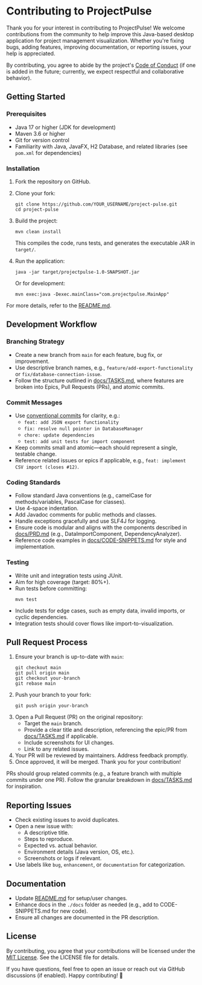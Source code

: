 # Contributing to ProjectPulse

Thank you for your interest in contributing to ProjectPulse! We welcome contributions from the community to help improve this Java-based desktop application for project management visualization. Whether you're fixing bugs, adding features, improving documentation, or reporting issues, your help is appreciated.

By contributing, you agree to abide by the project's [Code of Conduct](#code-of-conduct) (if one is added in the future; currently, we expect respectful and collaborative behavior).

## Getting Started

### Prerequisites
- Java 17 or higher (JDK for development)
- Maven 3.6 or higher
- Git for version control
- Familiarity with Java, JavaFX, H2 Database, and related libraries (see `pom.xml` for dependencies)

### Installation
1. Fork the repository on GitHub.
2. Clone your fork:
   ```
   git clone https://github.com/YOUR_USERNAME/project-pulse.git
   cd project-pulse
   ```
3. Build the project:
   ```
   mvn clean install
   ```
   This compiles the code, runs tests, and generates the executable JAR in `target/`.

4. Run the application:
   ```
   java -jar target/projectpulse-1.0-SNAPSHOT.jar
   ```
   Or for development:
   ```
   mvn exec:java -Dexec.mainClass="com.projectpulse.MainApp"
   ```

For more details, refer to the [README.md](./README.md#setup-instructions).

## Development Workflow

### Branching Strategy
- Create a new branch from `main` for each feature, bug fix, or improvement.
- Use descriptive branch names, e.g., `feature/add-export-functionality` or `fix/database-connection-issue`.
- Follow the structure outlined in [docs/TASKS.md](./docs/TASKS.md), where features are broken into Epics, Pull Requests (PRs), and atomic commits.

### Commit Messages
- Use [conventional commits](https://www.conventionalcommits.org/en/v1.0.0/) for clarity, e.g.:
  - `feat: add JSON export functionality`
  - `fix: resolve null pointer in DatabaseManager`
  - `chore: update dependencies`
  - `test: add unit tests for import component`
- Keep commits small and atomic—each should represent a single, testable change.
- Reference related issues or epics if applicable, e.g., `feat: implement CSV import (closes #12)`.

### Coding Standards
- Follow standard Java conventions (e.g., camelCase for methods/variables, PascalCase for classes).
- Use 4-space indentation.
- Add Javadoc comments for public methods and classes.
- Handle exceptions gracefully and use SLF4J for logging.
- Ensure code is modular and aligns with the components described in [docs/PRD.md](./docs/PRD.md) (e.g., DataImportComponent, DependencyAnalyzer).
- Reference code examples in [docs/CODE-SNIPPETS.md](./docs/CODE-SNIPPETS.md) for style and implementation.

### Testing
- Write unit and integration tests using JUnit.
- Aim for high coverage (target: 80%+).
- Run tests before committing:
  ```
  mvn test
  ```
- Include tests for edge cases, such as empty data, invalid imports, or cyclic dependencies.
- Integration tests should cover flows like import-to-visualization.

## Pull Request Process
1. Ensure your branch is up-to-date with `main`:
   ```
   git checkout main
   git pull origin main
   git checkout your-branch
   git rebase main
   ```
2. Push your branch to your fork:
   ```
   git push origin your-branch
   ```
3. Open a Pull Request (PR) on the original repository:
   - Target the `main` branch.
   - Provide a clear title and description, referencing the epic/PR from [docs/TASKS.md](./docs/TASKS.md) if applicable.
   - Include screenshots for UI changes.
   - Link to any related issues.
4. Your PR will be reviewed by maintainers. Address feedback promptly.
5. Once approved, it will be merged. Thank you for your contribution!

PRs should group related commits (e.g., a feature branch with multiple commits under one PR). Follow the granular breakdown in [docs/TASKS.md](./docs/TASKS.md) for inspiration.

## Reporting Issues
- Check existing issues to avoid duplicates.
- Open a new issue with:
  - A descriptive title.
  - Steps to reproduce.
  - Expected vs. actual behavior.
  - Environment details (Java version, OS, etc.).
  - Screenshots or logs if relevant.
- Use labels like `bug`, `enhancement`, or `documentation` for categorization.

## Documentation
- Update [README.md](./README.md) for setup/user changes.
- Enhance docs in the `./docs` folder as needed (e.g., add to CODE-SNIPPETS.md for new code).
- Ensure all changes are documented in the PR description.

## License
By contributing, you agree that your contributions will be licensed under the [MIT License](./LICENSE). See the LICENSE file for details.

If you have questions, feel free to open an issue or reach out via GitHub discussions (if enabled). Happy contributing! 🚀
